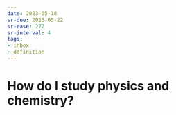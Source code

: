 ```yaml
---
date: 2023-05-18
sr-due: 2023-05-22
sr-ease: 272
sr-interval: 4
tags:
- inbox
- definition
---
```


# How do I study physics and chemistry?